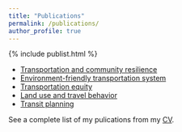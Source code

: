 ```yaml
---
title: "Publications"
permalink: /publications/
author_profile: true
---
```


{% include publist.html %}

- [Transportation and community resilience](/publications/transportation-and-community-resilience)
- [Environment-friendly transportation system](/publications/environment-friendly-transportation-system)
- [Transportation equity](/publications/transportation-equity)
- [Land use and travel behavior](/publications/land-use-and-travel-behavior)
- [Transit planning](/publications/transit-planning)

See a complete list of my pulications from my [CV](/files/CV_Tao.pdf).
